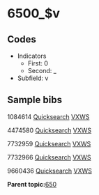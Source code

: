 # 6500\_$v

## Codes

-   Indicators
    -   First: 0
    -   Second: \_
-   Subfield: v

## Sample bibs

1084614 [Quicksearch](https://search.library.yale.edu/catalog/1084614) [VXWS](http://prodorbis.library.yale.edu:7014/vxws/GetHoldingsService?bibId=1084614)

4474580 [Quicksearch](https://search.library.yale.edu/catalog/4474580) [VXWS](http://prodorbis.library.yale.edu:7014/vxws/GetHoldingsService?bibId=4474580)

7732959 [Quicksearch](https://search.library.yale.edu/catalog/7732959) [VXWS](http://prodorbis.library.yale.edu:7014/vxws/GetHoldingsService?bibId=7732959)

7732966 [Quicksearch](https://search.library.yale.edu/catalog/7732966) [VXWS](http://prodorbis.library.yale.edu:7014/vxws/GetHoldingsService?bibId=7732966)

9660436 [Quicksearch](https://search.library.yale.edu/catalog/9660436) [VXWS](http://prodorbis.library.yale.edu:7014/vxws/GetHoldingsService?bibId=9660436)

**Parent topic:**[650](../../tags/650/650.md)

